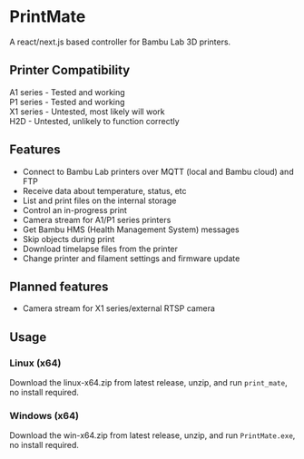 # PrintMate
A react/next.js based controller for Bambu Lab 3D printers. 

## Printer Compatibility
A1 series - Tested and working\
P1 series - Tested and working\
X1 series - Untested, most likely will work\
H2D - Untested, unlikely to function correctly

## Features
* Connect to Bambu Lab printers over MQTT (local and Bambu cloud) and FTP
* Receive data about temperature, status, etc
* List and print files on the internal storage
* Control an in-progress print
* Camera stream for A1/P1 series printers
* Get Bambu HMS (Health Management System) messages
* Skip objects during print
* Download timelapse files from the printer
* Change printer and filament settings and firmware update

## Planned features
* Camera stream for X1 series/external RTSP camera

## Usage
### Linux (x64)
Download the linux-x64.zip from latest release, unzip, and run `print_mate`, no install required.

### Windows (x64)
Download the win-x64.zip from latest release, unzip, and run `PrintMate.exe`, no install required.
